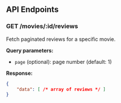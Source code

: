 ## API Endpoints

### GET /movies/:id/reviews

Fetch paginated reviews for a specific movie.

**Query parameters:**

- `page` (optional): page number (default: 1)

**Response:**

```json
{
    "data": [ /* array of reviews */ ]
}
